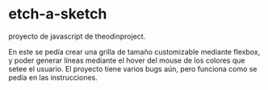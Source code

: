 # etch-a-sketch
proyecto de javascript de theodinproject.

En este se pedía crear una grilla de tamaño customizable mediante flexbox, y poder generar líneas mediante el hover del mouse de los colores que setee el usuario. El proyecto tiene varios bugs aún, pero funciona como se pedía en las instrucciones.
